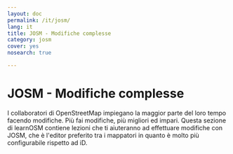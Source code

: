 ```yaml
---
layout: doc
permalink: /it/josm/
lang: it
title: JOSM - Modifiche complesse
category: josm
cover: yes
nosearch: true

---
```


JOSM - Modifiche complesse
================


I collaboratori di OpenStreetMap impiegano la maggior parte del loro tempo facendo modifiche. Più
fai modifiche, più migliori ed impari. Questa sezione di learnOSM
contiene lezioni che ti aiuteranno ad effettuare modifiche con JOSM, che è l'editor preferito tra i mappatori in quanto è molto più configurabile rispetto ad iD.